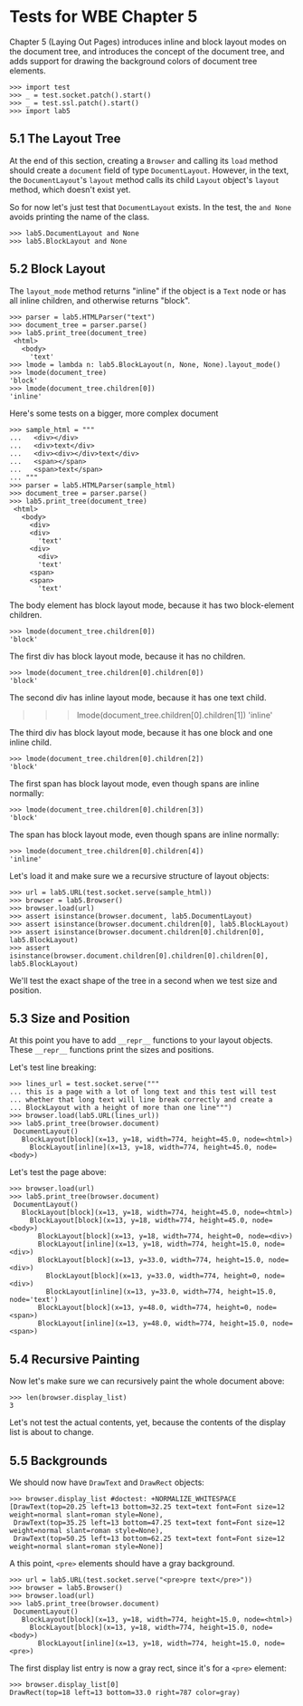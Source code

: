Tests for WBE Chapter 5
=======================

Chapter 5 (Laying Out Pages) introduces inline and block layout modes on
the document tree, and introduces the concept of the document tree, and
adds support for drawing the background colors of document tree elements.

    >>> import test
    >>> _ = test.socket.patch().start()
    >>> _ = test.ssl.patch().start()
    >>> import lab5

5.1 The Layout Tree
-------------------

At the end of this section, creating a `Browser` and calling its
`load` method should create a `document` field of type
`DocumentLayout`. However, in the text, the `DocumentLayout`'s
`layout` method calls its child `Layout` object's `layout` method,
which doesn't exist yet.

So for now let's just test that `DocumentLayout` exists. In the test,
the `and None` avoids printing the name of the class.

    >>> lab5.DocumentLayout and None
    >>> lab5.BlockLayout and None

5.2 Block Layout
----------------

The `layout_mode` method returns "inline" if the object is a `Text` node
or has all inline children, and otherwise returns "block".

    >>> parser = lab5.HTMLParser("text")
    >>> document_tree = parser.parse()
    >>> lab5.print_tree(document_tree)
     <html>
       <body>
         'text'
    >>> lmode = lambda n: lab5.BlockLayout(n, None, None).layout_mode()
    >>> lmode(document_tree)
    'block'
    >>> lmode(document_tree.children[0])
    'inline'

Here's some tests on a bigger, more complex document

    >>> sample_html = """
    ...   <div></div>
    ...   <div>text</div>
    ...   <div><div></div>text</div>
    ...   <span></span>
    ...   <span>text</span>
    ... """
    >>> parser = lab5.HTMLParser(sample_html)
    >>> document_tree = parser.parse()
    >>> lab5.print_tree(document_tree)
     <html>
       <body>
         <div>
         <div>
           'text'
         <div>
           <div>
           'text'
         <span>
         <span>
           'text'

The body element has block layout mode, because it has two block-element children.

    >>> lmode(document_tree.children[0])
    'block'

The first div has block layout mode, because it has no children.

    >>> lmode(document_tree.children[0].children[0])
    'block'
  
The second div has inline layout mode, because it has one text child.

  >>> lmode(document_tree.children[0].children[1])
  'inline'

The third div has block layout mode, because it has one block and one inline child.

    >>> lmode(document_tree.children[0].children[2])
    'block'

The first span has block layout mode, even though spans are inline normally:

    >>> lmode(document_tree.children[0].children[3])
    'block'

The span has block layout mode, even though spans are inline normally:

    >>> lmode(document_tree.children[0].children[4])
    'inline'

Let's load it and make sure we a recursive structure of layout objects:
    
    >>> url = lab5.URL(test.socket.serve(sample_html))
    >>> browser = lab5.Browser()
    >>> browser.load(url)
    >>> assert isinstance(browser.document, lab5.DocumentLayout)
    >>> assert isinstance(browser.document.children[0], lab5.BlockLayout)
    >>> assert isinstance(browser.document.children[0].children[0], lab5.BlockLayout)
    >>> assert isinstance(browser.document.children[0].children[0].children[0], lab5.BlockLayout)

We'll test the exact shape of the tree in a second when we test size
and position.

5.3 Size and Position
---------------------

At this point you have to add `__repr__` functions to your layout
objects. These `__repr__` functions print the sizes and positions.

Let's test line breaking:

    >>> lines_url = test.socket.serve("""
    ... this is a page with a lot of long text and this test will test
    ... whether that long text will line break correctly and create a
    ... BlockLayout with a height of more than one line""")
    >>> browser.load(lab5.URL(lines_url))
    >>> lab5.print_tree(browser.document)
     DocumentLayout()
       BlockLayout[block](x=13, y=18, width=774, height=45.0, node=<html>)
         BlockLayout[inline](x=13, y=18, width=774, height=45.0, node=<body>)

Let's test the page above:

    >>> browser.load(url)
    >>> lab5.print_tree(browser.document)
     DocumentLayout()
       BlockLayout[block](x=13, y=18, width=774, height=45.0, node=<html>)
         BlockLayout[block](x=13, y=18, width=774, height=45.0, node=<body>)
           BlockLayout[block](x=13, y=18, width=774, height=0, node=<div>)
           BlockLayout[inline](x=13, y=18, width=774, height=15.0, node=<div>)
           BlockLayout[block](x=13, y=33.0, width=774, height=15.0, node=<div>)
             BlockLayout[block](x=13, y=33.0, width=774, height=0, node=<div>)
             BlockLayout[inline](x=13, y=33.0, width=774, height=15.0, node='text')
           BlockLayout[block](x=13, y=48.0, width=774, height=0, node=<span>)
           BlockLayout[inline](x=13, y=48.0, width=774, height=15.0, node=<span>)

5.4 Recursive Painting
----------------------

Now let's make sure we can recursively paint the whole document above:

    >>> len(browser.display_list)
    3

Let's not test the actual contents, yet, because the contents of the
display list is about to change.

5.5 Backgrounds
---------------

We should now have `DrawText` and `DrawRect` objects:

    >>> browser.display_list #doctest: +NORMALIZE_WHITESPACE
    [DrawText(top=20.25 left=13 bottom=32.25 text=text font=Font size=12 weight=normal slant=roman style=None),
     DrawText(top=35.25 left=13 bottom=47.25 text=text font=Font size=12 weight=normal slant=roman style=None),
     DrawText(top=50.25 left=13 bottom=62.25 text=text font=Font size=12 weight=normal slant=roman style=None)]

A this point, `<pre>` elements should have a gray background.

    >>> url = lab5.URL(test.socket.serve("<pre>pre text</pre>"))
    >>> browser = lab5.Browser()
    >>> browser.load(url)
    >>> lab5.print_tree(browser.document)
     DocumentLayout()
       BlockLayout[block](x=13, y=18, width=774, height=15.0, node=<html>)
         BlockLayout[block](x=13, y=18, width=774, height=15.0, node=<body>)
           BlockLayout[inline](x=13, y=18, width=774, height=15.0, node=<pre>)

The first display list entry is now a gray rect, since it's for a `<pre>` element:

    >>> browser.display_list[0]
    DrawRect(top=18 left=13 bottom=33.0 right=787 color=gray)
